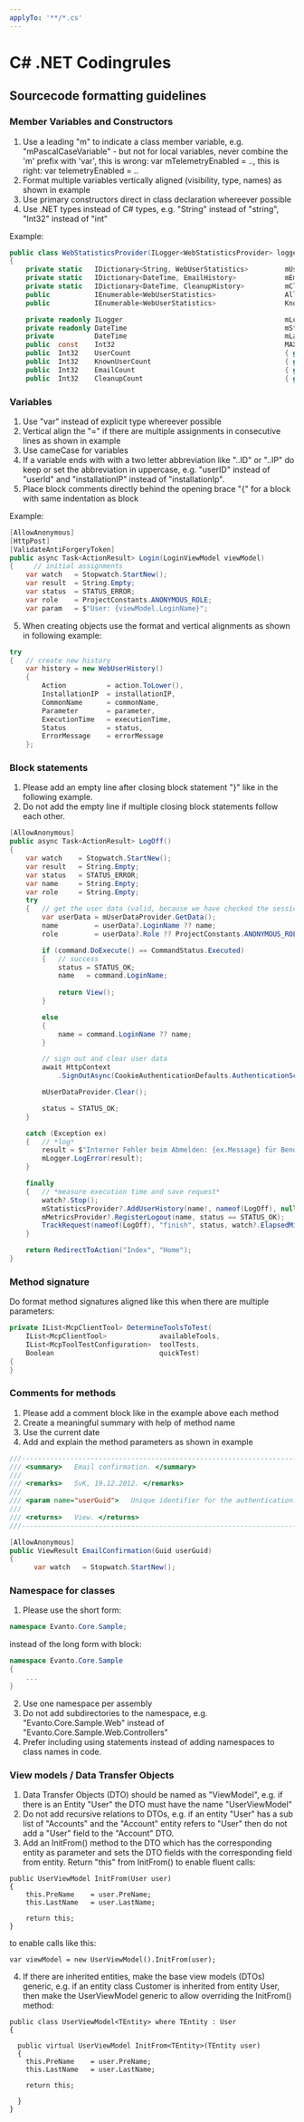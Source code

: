 ```yaml
---
applyTo: '**/*.cs'
---
```


# C# .NET Codingrules

## Sourcecode formatting guidelines

### Member Variables and Constructors

1. Use a leading "m" to indicate a class member variable, e.g. "mPascalCaseVariable" - but not for local variables, never combine the 'm' prefix with 'var', this is wrong: var mTelemetryEnabled = .., this is right: var telemetryEnabled = ..
2. Format multiple variables vertically aligned (visibility, type, names) as shown in example
3. Use primary constructors direct in class declaration whereever possible
4. Use .NET types instead of C# types, e.g. "String" instead of "string", "Int32" instead of "int"

Example:

```c#
public class WebStatisticsProvider(ILogger<WebStatisticsProvider> logger) : IWebStatisticsProvider
{
    private static   IDictionary<String, WebUserStatistics>         mUsers              = new ConcurrentDictionary<String, WebUserStatistics>();
   	private static   IDictionary<DateTime, EmailHistory>            mEmails             = new ConcurrentDictionary<DateTime, EmailHistory>();
    private static   IDictionary<DateTime, CleanupHistory>          mCleanups           = new ConcurrentDictionary<DateTime, CleanupHistory>();
    public           IEnumerable<WebUserStatistics>                 AllUsers            { get { return mUsers.Values.AsEnumerable(); } }
    public           IEnumerable<WebUserStatistics>                 KnownUsers          { get { return AllUsers.Where(i => (i.LoginName != null) && !Guid.TryParse(i.LoginName, out _) && (i.LoginName != "-")); } }

    private readonly ILogger                                        mLogger             = logger; 
    private readonly DateTime                                       mStartTime          = DateTime.Now;
    private          DateTime                                       mLastCleanup        = DateTime.Now;
    public  const    Int32                                          MAX_PAGE_SIZE       = 20;
    public  Int32    UserCount                                      { get { return mUsers.Count; } }
    public  Int32    KnownUserCount                                 { get { return KnownUsers.Count(); } }
    public  Int32    EmailCount                                     { get { return mEmails.Count; } }
    public  Int32    CleanupCount                                   { get { return mCleanups.Count; } }
```

### Variables

1. Use "var" instead of explicit type whereever possible
2. Vertical align the "=" if there are multiple assignments in consecutive lines as shown in example
3. Use cameCase for variables
4. If a variable ends with with a two letter abbreviation like "..ID" or "..IP" do keep or set the abbreviation in uppercase, e.g. "userID" instead of "userId" and "installationIP" instead of "installationIp". 
5. Place block comments directly behind the opening brace "{" for a block with same indentation as block

Example:

```c#
[AllowAnonymous]
[HttpPost]
[ValidateAntiForgeryToken]
public async Task<ActionResult> Login(LoginViewModel viewModel)
{	  // initial assignments
    var watch   = Stopwatch.StartNew();
    var result  = String.Empty;
    var status  = STATUS_ERROR;
    var role    = ProjectConstants.ANONYMOUS_ROLE;
    var param   = $"User: {viewModel.LoginName}";
```

5. When creating objects use the format and vertical alignments as shown in following example:

```c#
try
{   // create new history
    var history = new WebUserHistory()
    {
        Action          = action.ToLower(),
        InstallationIP  = installationIP,
        CommonName      = commonName,
        Parameter       = parameter,
        ExecutionTime   = executionTime,
        Status          = status,
        ErrorMessage    = errorMessage
    }; 
```

### Block statements

1. Please add an empty line after closing block statement "}" like in the following example.
2. Do not add the empty line if multiple closing block statements follow each other.

```c#
[AllowAnonymous] 
public async Task<ActionResult> LogOff()
{   
    var watch    = Stopwatch.StartNew();
    var result   = String.Empty;
    var status   = STATUS_ERROR;
    var name     = String.Empty;
    var role     = String.Empty;
    try
    {   // get the user data (valid, because we have checked the session)
        var userData = mUserDataProvider.GetData();
        name         = userData?.LoginName ?? name;
        role         = userData?.Role ?? ProjectConstants.ANONYMOUS_ROLE;

      	if (command.DoExecute() == CommandStatus.Executed)
        {   // success
            status = STATUS_OK;
            name   = command.LoginName;
        
            return View();
        }

        else
        {
            name = command.LoginName ?? name;
        }

        // sign out and clear user data
        await HttpContext
            .SignOutAsync(CookieAuthenticationDefaults.AuthenticationScheme);

        mUserDataProvider.Clear();

        status = STATUS_OK;
    }

    catch (Exception ex)
    {   // *log*
        result = $"Interner Fehler beim Abmelden: {ex.Message} für Benutzer {name}!";
        mLogger.LogError(result);
    }

    finally
    {   // *measure execution time and save request*
        watch?.Stop();
        mStatisticsProvider?.AddUserHistory(name!, nameof(LogOff), null, null, String.Empty, watch?.Elapsed ?? new TimeSpan(0), status, result);
        mMetricsProvider?.RegisterLogout(name, status == STATUS_OK);
        TrackRequest(nameof(LogOff), "finish", status, watch?.ElapsedMilliseconds, role);
    }

    return RedirectToAction("Index", "Home");
}
```

### Method signature

Do format method signatures aligned like this when there are multiple parameters:

```c#
private IList<McpClientTool> DetermineToolsToTest(
    IList<McpClientTool>             availableTools,
    IList<McpToolTestConfiguration>  toolTests,
    Boolean                          quickTest)
{
}
```

### Comments for methods

1. Please add a comment block like in the example above each method
2. Create a meaningful summary with help of method name
3. Use the current date
4. Add and explain the method parameters as shown in example

```C#
///-------------------------------------------------------------------------------------------------
/// <summary>   Email confirmation. </summary>
///
/// <remarks>   SvK, 19.12.2012. </remarks>
///
/// <param name="userGuid">   Unique identifier for the authentication. </param>
///
/// <returns>   View. </returns>
///-------------------------------------------------------------------------------------------------

[AllowAnonymous]
public ViewResult EmailConfirmation(Guid userGuid)
{
      var watch   = Stopwatch.StartNew();

```

### Namespace for classes

1. Please use the short form:

```c#
namespace Evanto.Core.Sample;
``` 
instead of the long form with block:

```c#
namespace Evanto.Core.Sample
{
    ...
}
```
2. Use one namespace per assembly 
3. Do not add subdirectories to the namespace, e.g. "Evanto.Core.Sample.Web" instead of "Evanto.Core.Sample.Web.Controllers"
4. Prefer including using statements instead of adding namespaces to class names in code.

### View models / Data Transfer Objects

1. Data Transfer Objects (DTO) should be named as "<EntityName>ViewModel", e.g. if there is an Entity "User" the DTO must have the name "UserViewModel"
2. Do not add recursive relations to DTOs, e.g. if an entity "User" has a sub list of "Accounts" and the "Account" entity refers to "User" then do not add a "User" field to the "Account" DTO.
3. Add an InitFrom() method to the DTO which has the corresponding entity as parameter and sets the DTO fields with the corresponding field from entity. Return "this" from InitFrom() to enable fluent calls:

```
public UserViewModel InitFrom(User user)
{
	this.PreName 	= user.PreName;
	this.LastName	= user.LastName;

	return this;
}
```

to enable calls like this:

```
var viewModel = new UserViewModel().InitFrom(user);
```

4. If there are inherited entities, make the base view models (DTOs) generic, e.g. if an entity class Customer is inherited from entity User, then make the UserViewModel generic to allow overriding the InitFrom() method:

```
public class UserViewModel<TEntity> where TEntity : User 
{

  public virtual UserViewModel InitFrom<TEntity>(TEntity user)
  {
    this.PreName 	= user.PreName;
    this.LastName	= user.LastName;

    return this;

  }
} 
```

